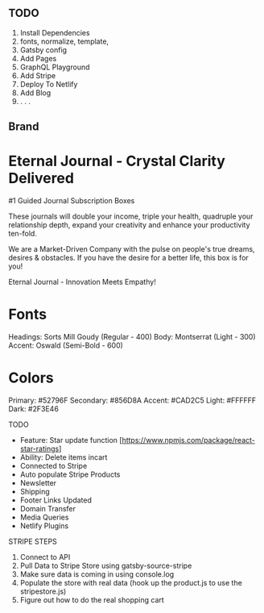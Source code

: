 ## TODO

1. Install Dependencies
2. fonts, normalize, template,
3. Gatsby config
4. Add Pages
5. GraphQL Playground
6. Add Stripe
7. Deploy To Netlify
8. Add Blog
9. . . .

## Brand

# Eternal Journal - Crystal Clarity Delivered

#1 Guided Journal Subscription Boxes

These journals will double your income, triple your health, quadruple your relationship depth, expand your creativity and enhance your productivity ten-fold.

We are a Market-Driven Company with the pulse on people's true dreams, desires & obstacles. If you have the desire for a better life, this box is for you!

Eternal Journal - Innovation Meets Empathy!

# Fonts

Headings: Sorts Mill Goudy (Regular - 400)
Body: Montserrat (Light - 300)
Accent: Oswald (Semi-Bold - 600)

# Colors

Primary: #52796F
Secondary: #856D8A
Accent: #CAD2C5
Light: #FFFFFF
Dark: #2F3E46

TODO

- Feature: Star update function [https://www.npmjs.com/package/react-star-ratings]
- Ability: Delete items incart
- Connected to Stripe
- Auto populate Stripe Products
- Newsletter
- Shipping
- Footer Links Updated
- Domain Transfer
- Media Queries
- Netlify Plugins

STRIPE STEPS

1. Connect to API
2. Pull Data to Stripe Store using gatsby-source-stripe
3. Make sure data is coming in using console.log
4. Populate the store with real data (hook up the product.js to use the stripestore.js)
5. Figure out how to do the real shopping cart
